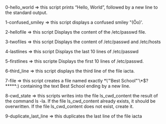 0-hello_world => this script prints “Hello, World”, followed by a new line to the standard output.

1-confused_smiley => this script displays a confused smiley "(Ôo)'.

2-hellofile => this script Displays the content of the /etc/passwd file.

3-twofiles => this script Displays the content of /etc/passwd and /etc/hosts

4-lastlines => this script Displays the last 10 lines of /etc/passwd

5-firstlines => this scripte Displays the first 10 lines of /etc/passwd.

6-third_line => this script displays the third line of the file iacta.

7-file => this script creates a file named exactly \*\\'"Best School"\'\\*$\?\*\*\*\*\*:) containing the text Best School ending by a new line.

8-cwd_state => this scripts writes into the file ls_cwd_content the result of the command ls -la. If the file ls_cwd_content already exists, it should be overwritten. If the file ls_cwd_content does not exist, create it.

9-duplicate_last_line => this duplicates the last line of the file iacta

 
